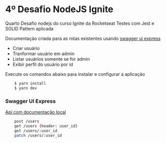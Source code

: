 # 4º Desafio NodeJS Ignite
Quarto Desafio nodejs do curso Ignite da Rocketseat
Testes com Jest e SOLID Pattern aplicada

Documentação criada para as rotas existentes usando [swagger ui express](https://swagger.io/docs/specification/about/)

- Criar usuário
- Tranformar usuário em admin
- Listar usuários somente se for admin
- Exibir perfil do usuário por id


Execute os comandos abaixo para instalar e configurar a aplicação

```bash
    $ yarn install
    $ yarn dev
```

### Swagger UI Express

[Api com documentação local](http://localhost:3333/api-docs)

```bash
    post /users
    get /users (header: user_id)
    get /users/:user_id
    patch /users/:user_id
```

